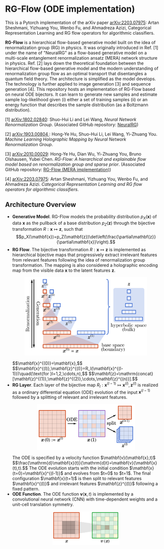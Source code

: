 # RG-Flow (ODE implementation)
 
This is a Pytorch implementation of the arXiv paper [arXiv:2203.07975](https://arxiv.org/abs/2203.07975): Artan Sheshmani, Yizhuang You, Wenbo Fu, and Ahmadreza Azizi, Categorical Representation Learning and RG flow operators for algorithmic classifiers.
 
 **RG-Flow** is a hierarchical flow-based generative model built on the idea of renormalization group (RG) in physics. It was originally introduced in Ref. [1] under the name of "NeuralRG" as a flow-based generative model on a multi-scale entanglement renormalization ansatz (MERA) network structure in physics. Ref. [2] lays down the theoretical foundation between the hierarchical flow-based generative model and the modern understanding of renormalization group flow as an optimal transport that disentangles a quantum field theory. The architecture is simplified as the model develops. The technology is further applied to image generation [3] and sequence generation [4]. This repository hosts an implementation of RG-Flow based on neural ODE bijectors. It can learn to generate new samples and estimate sample log-likelihood given (i) either a set of training samples (ii) or an energy function that describes the sample distribution (as a Boltzmann distribution).

[1] [arXiv:1802.02840](https://arxiv.org/abs/1802.02840): Shuo-Hui Li and Lei Wang, *Neural Network Renormalization Group*. (Associated GitHub repository: [NeuralRG](https://github.com/li012589/NeuralRG))

[2] [arXiv:1903.00804
](https://arxiv.org/abs/1903.00804): Hong-Ye Hu, Shuo-Hui Li, Lei Wang, Yi-Zhuang You. *Machine Learning Holographic Mapping by Neural Network Renormalization Group*.

[3] [arXiv:2010.00029](https://arxiv.org/abs/2010.00029): Hong-Ye Hu, Dian Wu, Yi-Zhuang You, Bruno Olshausen, Yubei Chen. *RG-Flow: A hierarchical and explainable flow model based on renormalization group and sparse prior*. (Associated GitHub repository: [RG-Flow (MERA implementation)](https://github.com/hongyehu/RG-Flow))

[4] [arXiv:2203.07975](https://arxiv.org/abs/2203.07975): Artan Sheshmani, Yizhuang You, Wenbo Fu, and Ahmadreza Azizi. *Categorical Representation Learning and RG flow operators for algorithmic classifiers*. 

## Architecture Overview

* **Generative Model**. RG-Flow models the probability distribution $p_X(\mathbf{x})$ of data $\mathbf{x}$ as the pullback of a base distribution $p_Z(\mathbf{z})$ through the bijective transformation $R:\mathbf{x}\mapsto\mathbf{z}$, such that $$p_X(\mathbf{x})=p_Z(\mathbf{z})\det\left(\frac{\partial\mathbf{z}}{\partial\mathbf{x}}\right).$$
* **RG Flow**. The bijective transformation $R:\mathbf{x}\mapsto\mathbf{z}$ is implemented as hierarchical bijective maps that progressively extract irrelevant features from relevant features following the idea of renormalization group transformation. The mapping is also considered a holographic encoding map from the visible data $\mathbf{x}$ to the latent features $\mathbf{z}$.
  <p align="center">
    <img src="docs/imgs/RGflow.png" width=400>
  </p>
  $$\mathbf{x}^{(0)}=\mathbf{x},$$
  $$\mathbf{x}^{(l)},\mathbf{z}^{(l)}=R_l(\mathbf{x}^{(l-1)})\quad(\text{for }l=1,2,\cdots,n),$$
  $$\mathbf{z}=\mathrm{concat}[\mathbf{z}^{(1)},\mathbf{z}^{(2)},\cdots,\mathbf{z}^{(n)}].$$
* **RG Layer**. Each layer of the bijective map $R_l:\mathbf{x}^{(l-1)}\mapsto\mathbf{x}^{(l)},\mathbf{z}^{(l)}$ is realized as a ordinary differential equation (ODE) evolution of the input $\mathbf{x}^{(l-1)}$ followed by a splitting of relevant and irrelevant features.
  <p align="center">
    <img src="docs/imgs/RGlayer.png" width=320>
  </p>
  The ODE is specified by a velocity function $\mathbf{v}(\mathbf{x},t)$
  $$\frac{\mathrm{d}\mathbf{x}(t)}{\mathrm{d}t}=\mathbf{v}(\mathbf{x}(t),t).$$
  The ODE evolution starts with the initial condition $\mathbf{x}(t=0)=\mathbf{x}^{(l-1)}$ and evolves from $t=0$ to $t=1$. The final configuration $\mathbf{x}(t=1)$ is then split to relevant features $\mathbf{x}^{(l)}$ and irrelevant features $\mathbf{z}^{(l)}$ following a fixed pattern.
* **ODE Function**. The ODE function $\mathbf{v}(\mathbf{x},t)$ is implemented by a convolutional neural network (CNN) with time-dependent weights and a unit-cell translation symmetry.
  <p align="center">
    <img src="docs/imgs/ODEfunc.png" width=220>
  </p>
